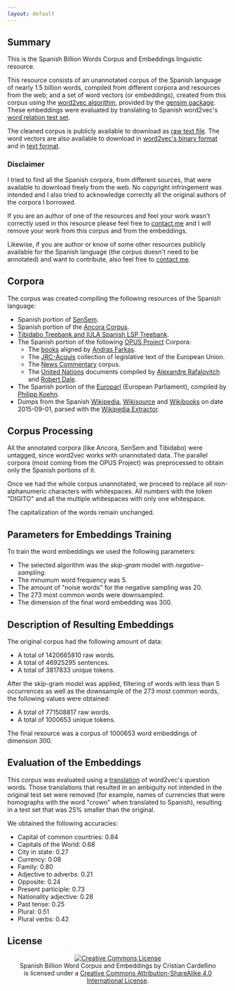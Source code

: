 ```yaml
---
layout: default
---
```


Summary
-------

This is the Spanish Billion Words Corpus and Embeddings linguistic resource.

This resource consists of an unannotated corpus of the Spanish language of
nearly 1.5 billion words, compiled from different corpora and resources from the
web; and a set of word vectors (or embeddings), created from this corpus using
the [word2vec algorithm](https://code.google.com/p/word2vec/), provided by the
[gensim package](https://radimrehurek.com/gensim/). These embeddings were
evaluated by translating to Spanish word2vec's [word relation test set](http://arxiv.org/pdf/1301.3781.pdf).

The cleaned corpus is publicly available to download as [raw text
file](http://cs.famaf.unc.edu.ar/~ccardellino/SBWCE/clean_corpus.tar.bz2). The
word vectors are also available to download in [word2vec's binary
format](http://cs.famaf.unc.edu.ar/~ccardellino/SBWCE/SBW-vectors-300-min5.bin.gz)
and in [text
format](http://cs.famaf.unc.edu.ar/~ccardellino/SBWCE/SBW-vectors-300-min5.txt.bz2).

### Disclaimer

I tried to find all the Spanish corpora, from different sources, that were
available to download freely from the web. No copyright infringement was
intended and I also tried to acknowledge correctly all the original authors of
the corpora I borrowed.

If you are an author of one of the resources and feel your work wasn't correctly
used in this resource please feel free to [contact
me](mailto:ccardellino@famaf.unc.edu.ar) and I will remove your work from this
corpus and from the embeddings.

Likewise, if you are author or know of some other resources publicly available
for the Spanish language (the corpus doesn't need to be annotated) and want to
contribute, also feel free to [contact me](mailto:ccardellino@famaf.unc.edu.ar).

Corpora
-------

The corpus was created compiling the following resources of the Spanish
language:

* Spanish portion of [SenSem](http://grial.uab.es/fproj.php?id=10&idioma=in).
* Spanish portion of the [Ancora Corpus](http://clic.ub.edu/corpus/en).
* [Tibidabo Treebank and IULA Spanish LSP
  Treebank](http://lod.iula.upf.edu/resources/metadata_TRL_Tibidabo_LSP_treebank_ES).
* The Spanish portion of the following [OPUS
  Project](http://opus.lingfil.uu.se/index.php) Corpora:
    * The [books](http://opus.lingfil.uu.se/Books.php) aligned by [Andras
      Farkas](http://www.farkastranslations.com/).
    * The [JRC-Acquis](http://opus.lingfil.uu.se/JRC-Acquis.php) collection of
      legislative text of the European Union.
    * The [News Commentary](http://opus.lingfil.uu.se/News-Commentary.php)
      corpus.
    * The [United Nations](http://opus.lingfil.uu.se/UN.php) documents compiled
      by [Alexandre Rafalovitch](http://www.outerthoughts.com/) and [Robert Dale](http://web.science.mq.edu.au/~rdale/).
* The Spanish portion of the [Europarl](http://statmt.org/europarl/) (European
  Parliament), compiled by [Philipp Koehn](http://homepages.inf.ed.ac.uk/pkoehn/).
* Dumps from the Spanish [Wikipedia](https://es.wikipedia.org),
  [Wikisource](https://es.wikisource.org) and
  [Wikibooks](https://es.wikibooks.org) on date 2015-09-01, parsed with the
  [Wikipedia Extractor](http://medialab.di.unipi.it/wiki/Wikipedia_Extractor).

Corpus Processing
-----------------

All the annotated corpora (like Ancora, SenSem and Tibidabo) were untagged,
since word2vec works with unannotated data.  The parallel corpora (most coming
from the OPUS Project) was preprocessed to obtain only the Spanish portions of
it.

Once we had the whole corpus unannotated, we proceed to replace all
non-alphanumeric characters with whitespaces. All numbers with the token
"DIGITO" and all the multiple whitespaces with only one whitespace.

The capitalization of the words remain unchanged.

Parameters for Embeddings Training
----------------------------------

To train the word embeddings we used the following parameters:

* The selected algorithm was the _skip-gram_ model with _negative-sampling_.
* The minumum word frequency was 5.
* The amount of "noise words" for the negative sampling was 20.
* The 273 most common words were downsampled.
* The dimension of the final word embedding was 300.

Description of Resulting Embeddings
-----------------------------------

The original corpus had the following amount of data:

* A total of 1420665810 raw words.
* A total of 46925295 sentences.
* A total of 3817833 unique tokens.

After the skip-gram model was applied, filtering of words with less than 5
occurrences as well as the downsample of the 273 most common words, the
following values were obtained:

* A total of 771508817 raw words.
* A total of 1000653 unique tokens.

The final resource was a corpus of 1000653 word embeddings of dimension 300.

Evaluation of the Embeddings
----------------------------

This corpus was evaluated using a
[translation](http://cs.famaf.unc.edu.ar/~ccardellino/SBWCE/questions-words_sp.txt)
of word2vec's question
words.
Those translations that resulted in an ambiguity not intended in the original
test set were removed (for example, names of currencies that were homographs
with the word "crown" when translated to Spanish), resulting in a test set that
was 25% smaller than the original.

We obtained the following accuracies:

* Capital of common countries: 0.84
* Capitals of the World: 0.68
* City in state: 0.27
* Currency: 0.08
* Family: 0.80
* Adjective to adverbs: 0.21
* Opposite: 0.24
* Present participle: 0.73
* Nationality adjective: 0.28
* Past tense: 0.25
* Plural: 0.51
* Plural verbs: 0.42

License
-------

<div style="text-align: center;">
<a rel="license" href="http://creativecommons.org/licenses/by-sa/4.0/"><img
alt="Creative Commons License" style="border-width:0"
src="https://i.creativecommons.org/l/by-sa/4.0/88x31.png" /></a><br />
<span
xmlns:dct="http://purl.org/dc/terms/" property="dct:title">Spanish Billion Word
Corpus and Embeddings</span>
by <span xmlns:cc="http://creativecommons.org/ns#"
property="cc:attributionName">Cristian Cardellino</span><br />
is licensed under a <a
rel="license" href="http://creativecommons.org/licenses/by-sa/4.0/">Creative
Commons Attribution-ShareAlike 4.0 International License</a>.
</div>
